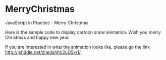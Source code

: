 MerryChristmas
============

JavaScript in Practice - Merry Christmas

Here is the sample code to display cartoon snow animation. Wish you merry Christmas and happy new year.

If you are interested in what the animation looks like, please go the link http://jsfiddle.net/zhedahht/2uD5x/1/.
